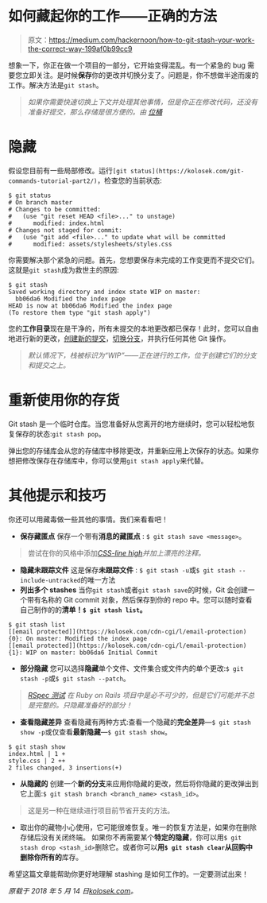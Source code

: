 # 如何藏起你的工作——正确的方法

> 原文：<https://medium.com/hackernoon/how-to-git-stash-your-work-the-correct-way-199af0b99cc9>

想象一下，你正在做一个项目的一部分，它开始变得混乱。有一个紧急的 bug 需要您立即关注。是时候**保存**你的更改并切换分支了。问题是，你不想做半途而废的工作。解决方法是`git stash`。

> *如果你需要快速切换上下文并处理其他事情，但是你正在修改代码，还没有准备好提交，那么存储是很方便的。由* [*位桶*](https://www.atlassian.com/git/tutorials/saving-changes/git-stash)

# 隐藏

假设您目前有一些局部修改。运行`[git status](https://kolosek.com/git-commands-tutorial-part2/)`，检查您的当前状态:

```
$ git status
# On branch master
# Changes to be committed:
#   (use "git reset HEAD <file>..." to unstage)
#      modified: index.html
# Changes not staged for commit:
#   (use "git add <file>..." to update what will be committed
#      modified: assets/stylesheets/styles.css
```

你需要解决那个紧急的问题。首先，您想要保存未完成的工作变更而不提交它们。这就是`git stash`成为救世主的原因:

```
$ git stash
Saved working directory and index state WIP on master:
  bb06da6 Modified the index page
HEAD is now at bb06da6 Modified the index page
(To restore them type "git stash apply")
```

您的**工作目录**现在是干净的，所有未提交的本地更改都已保存！此时，您可以自由地进行新的更改，[创建新的提交](https://kolosek.com/git-merge/)，[切换分支](https://kolosek.com/git-branches/)，并执行任何其他 Git 操作。

> *默认情况下，栈被标识为“WIP”——正在进行的工作，位于创建它们的分支和提交之上。*

# 重新使用你的存货

Git stash 是一个临时仓库。当您准备好从您离开的地方继续时，您可以轻松地恢复保存的状态:`git stash pop`。

弹出您的存储库会从您的存储库中移除更改，并重新应用上次保存的状态。如果你想把修改保存在存储库中，你可以使用`git stash apply`来代替。

# 其他提示和技巧

你还可以用藏毒做一些其他的事情。我们来看看吧！

*   **保存藏匿点**
    保存一个带有**消息的藏匿点** : `$ git stash save <message>`。

> 尝试在你的风格中添加[*CSS-line high*](https://kolosek.com/css-line-height/)*并加上漂亮的注释。*

*   **隐藏未跟踪文件**
    这是保存**未跟踪文件** : `$ git stash -u`或`$ git stash --include-untracked`的唯一方法
*   **列出多个 stashes**
    当你`git stash`或者`git stash save`的时候，Git 会创建一个带有名称的 Git commit 对象，然后保存到你的 repo 中。您可以随时查看自己制作的的**清单！`$ git stash list`。**

```
$ git stash list
[[email protected]](https://kolosek.com/cdn-cgi/l/email-protection){0}: On master: Modified the index page
[[email protected]](https://kolosek.com/cdn-cgi/l/email-protection){1}: WIP on master: bb06da6 Initial Commit
```

*   **部分隐藏**
    您可以选择**隐藏**单个文件、文件集合或文件内的单个更改:`$ git stash -p`或`$ git stash --patch`。

> [*RSpec 测试*](https://kolosek.com/rails-rspec-setup/) *在 Ruby on Rails 项目中是必不可少的，但是它们可能并不总是完整的。只隐藏准备好的部分！*

*   **查看隐藏差异**
    查看隐藏有两种方式:查看一个隐藏的**完全差异**—`$ git stash show -p`或仅查看**最新隐藏**—`$ git stash show`。

```
$ git stash show
index.html | 1 +
style.css | 2 ++
2 files changed, 3 insertions(+)
```

*   **从隐藏的**
    创建一个**新的分支**来应用你隐藏的更改，然后将你隐藏的更改弹出到它上面:`$ git stash branch <branch_name> <stash_id>`。

> 这是另一种在继续进行项目前节省开支的方法。

*   取出你的藏物小心使用，它可能很难恢复。唯一的恢复方法是，如果你在删除存储后没有关闭终端。
    如果你不再需要某个**特定的隐藏**，你可以用`$ git stash drop <stash_id>`删除它。或者你可以**用`$ git stash clear`从回购中删除你所有的**库存。

希望这篇文章能帮助你更好地理解 stashing 是如何工作的。一定要测试出来！

*原载于 2018 年 5 月 14 日*[*kolosek.com*](https://kolosek.com/git-stash/?utm_source=me)*。*